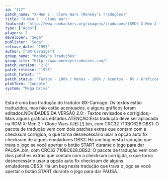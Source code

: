 ```yaml
---
id: "117"
patch_name: "X-Men 2 - Clone Wars (Monkey's Traduções)"
title: "X-Men 2 - Clone Wars"
featured: "http://www.romhackers.org/imagens/traducoes/[SMD] X-Men 2 - Clone Wars - Monkey's Traduções - 1.png"
type: ["Ação"]
players: 2
developer: "Sega"
publisher: "Sega"
release_date: "1995"
author: ["ØX-Carnage"]
group_name: "Monkey's Traduções"
group_site: "http://www.monkeystraducoes.com/"
patch_version: "2.0"
patch_release: "1995"
patch_format: ""
patch_status: "Textos - 100% / Menus - 100% / Acentos - 0% / Gráficos - 10%"
platform: "Console"
system: "Mega Drive"
---
```


Esta é uma boa tradução do tradutor ØX-Carnage. Os textos estão traduzidos, mas não estão acentuados, e alguns gráficos foram editados.NOVIDADES DA VERSÃO 2.0:- Textos revisados e corrigidos;- Mais alguns gráficos editados.ATENÇÃO:Esta tradução deve ser apliacada na ROM X-Men 2 - Clone Wars (UE) [!].bin, com CRC32 710BC628.OBS1: O pacote de tradução vem com dois patches extras que contam com a checksum corrigida, o que torna desnecessário usar a opção auto fix checksum de alguns emuladores.OBS2: Há um bug nesta tradução que trava o jogo se você apertar o botão START durante o jogo para dar PAUSA..bin, com CRC32 710BC628.OBS2: O pacote de tradução vem com dois patches extras que contam com a checksum corrigida, o que torna desnecessário usar a opção auto fix checksum de alguns emuladores.OBS3: Há um bug nesta tradução que trava o jogo se você apertar o botão START durante o jogo para dar PAUSA.